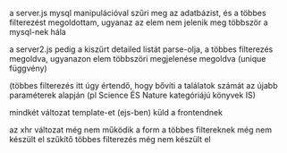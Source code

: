 a server.js mysql manipulációval szűri meg az adatbázist, és a többes filterezést megoldottam, ugyanaz az elem nem jelenik meg többször a mysql-nek hála

a server2.js pedig a kiszűrt detailed listát parse-olja, a többes filterezés megoldva,
ugyanazon elem többszöri megjelenése megoldva (unique függvény)

(többes filterezés itt úgy értendő, hogy bővíti a találatok számát az újabb paraméterek alapján (pl Science ÉS Nature kategóriájú könyvek IS)

mindkét változat template-et (ejs-ben) küld a frontendnek 

az xhr változat még nem működik
a form a többes filtereknek még nem készült el
szűkítő többes filterezés még nem készült el